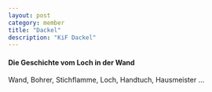 ```yaml
---
layout: post
category: member
title: "Dackel"
description: "KiF Dackel"
---
```


#### Die Geschichte vom Loch in der Wand

Wand, Bohrer, Stichflamme, Loch, Handtuch, Hausmeister ...
